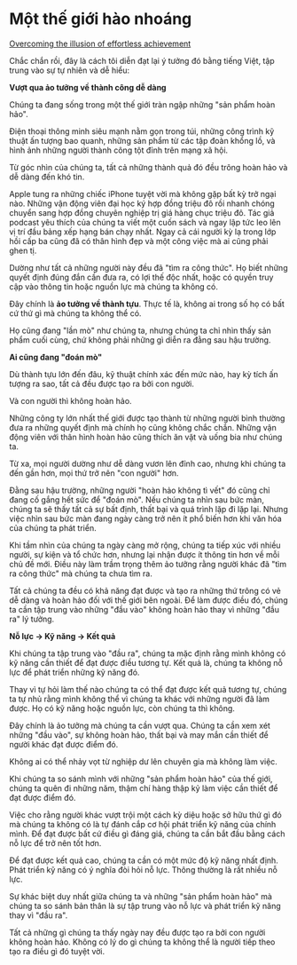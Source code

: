# Một thế giới hào nhoáng
[Overcoming the illusion of effortless achievement](https://old.reddit.com/r/getdisciplined/comments/1ajgjqo/advice_overcoming_the_illusion_of_effortless/)


Chắc chắn rồi, đây là cách tôi diễn đạt lại ý tưởng đó bằng tiếng Việt, tập trung vào sự tự nhiên và dễ hiểu:

**Vượt qua ảo tưởng về thành công dễ dàng**

Chúng ta đang sống trong một thế giới tràn ngập những "sản phẩm hoàn hảo".

Điện thoại thông minh siêu mạnh nằm gọn trong túi, những công trình kỹ thuật ấn tượng bao quanh, những sản phẩm từ các tập đoàn khổng lồ, và hình ảnh những người thành công tột đỉnh trên mạng xã hội.

Từ góc nhìn của chúng ta, tất cả những thành quả đó đều trông hoàn hảo và dễ dàng đến khó tin.

Apple tung ra những chiếc iPhone tuyệt vời mà không gặp bất kỳ trở ngại nào. Những vận động viên đại học ký hợp đồng triệu đô rồi nhanh chóng chuyển sang hợp đồng chuyên nghiệp trị giá hàng chục triệu đô. Tác giả podcast yêu thích của chúng ta viết một cuốn sách và ngay lập tức leo lên vị trí đầu bảng xếp hạng bán chạy nhất. Ngay cả cái người kỳ lạ trong lớp hồi cấp ba cũng đã có thân hình đẹp và một công việc mà ai cũng phải ghen tị.

Dường như tất cả những người này đều đã "tìm ra công thức". Họ biết những quyết định đúng đắn cần đưa ra, có lợi thế độc nhất, hoặc có quyền truy cập vào thông tin hoặc nguồn lực mà chúng ta không có.

Đây chính là **ảo tưởng về thành tựu**. Thực tế là, không ai trong số họ có bất cứ thứ gì mà chúng ta không thể có.

Họ cũng đang "lần mò" như chúng ta, nhưng chúng ta chỉ nhìn thấy sản phẩm cuối cùng, chứ không phải những gì diễn ra đằng sau hậu trường.

**Ai cũng đang "đoán mò"**

Dù thành tựu lớn đến đâu, kỹ thuật chính xác đến mức nào, hay kỳ tích ấn tượng ra sao, tất cả đều được tạo ra bởi con người.

Và con người thì không hoàn hảo.

Những công ty lớn nhất thế giới được tạo thành từ những người bình thường đưa ra những quyết định mà chính họ cũng không chắc chắn. Những vận động viên với thân hình hoàn hảo cũng thích ăn vặt và uống bia như chúng ta.

Từ xa, mọi người dường như dễ dàng vươn lên đỉnh cao, nhưng khi chúng ta đến gần hơn, mọi thứ trở nên "con người" hơn.

Đằng sau hậu trường, những người "hoàn hảo không tì vết" đó cũng chỉ đang cố gắng hết sức để "đoán mò". Nếu chúng ta nhìn sau bức màn, chúng ta sẽ thấy tất cả sự bất định, thất bại và quá trình lặp đi lặp lại. Nhưng việc nhìn sau bức màn đang ngày càng trở nên ít phổ biến hơn khi văn hóa của chúng ta phát triển.

Khi tầm nhìn của chúng ta ngày càng mở rộng, chúng ta tiếp xúc với nhiều người, sự kiện và tổ chức hơn, nhưng lại nhận được ít thông tin hơn về mỗi chủ đề mới. Điều này làm trầm trọng thêm ảo tưởng rằng người khác đã "tìm ra công thức" mà chúng ta chưa tìm ra.

Tất cả chúng ta đều có khả năng đạt được và tạo ra những thứ trông có vẻ dễ dàng và hoàn hảo đối với thế giới bên ngoài. Để làm được điều đó, chúng ta cần tập trung vào những "đầu vào" không hoàn hảo thay vì những "đầu ra" lý tưởng.

**Nỗ lực → Kỹ năng → Kết quả**

Khi chúng ta tập trung vào "đầu ra", chúng ta mặc định rằng mình không có kỹ năng cần thiết để đạt được điều tương tự. Kết quả là, chúng ta không nỗ lực để phát triển những kỹ năng đó.

Thay vì tự hỏi làm thế nào chúng ta có thể đạt được kết quả tương tự, chúng ta tự nhủ rằng mình không thể vì chúng ta khác với những người đã làm được. Họ có kỹ năng hoặc nguồn lực, còn chúng ta thì không.

Đây chính là ảo tưởng mà chúng ta cần vượt qua. Chúng ta cần xem xét những "đầu vào", sự không hoàn hảo, thất bại và may mắn cần thiết để người khác đạt được điểm đó.

Không ai có thể nhảy vọt từ nghiệp dư lên chuyên gia mà không làm việc.

Khi chúng ta so sánh mình với những "sản phẩm hoàn hảo" của thế giới, chúng ta quên đi những năm, thậm chí hàng thập kỷ làm việc cần thiết để đạt được điểm đó.

Việc cho rằng người khác vượt trội một cách kỳ diệu hoặc sở hữu thứ gì đó mà chúng ta không có là tự đánh cắp cơ hội phát triển kỹ năng của chính mình. Để đạt được bất cứ điều gì đáng giá, chúng ta cần bắt đầu bằng cách nỗ lực để trở nên tốt hơn.

Để đạt được kết quả cao, chúng ta cần có một mức độ kỹ năng nhất định. Phát triển kỹ năng có ý nghĩa đòi hỏi nỗ lực. Thông thường là rất nhiều nỗ lực.

Sự khác biệt duy nhất giữa chúng ta và những "sản phẩm hoàn hảo" mà chúng ta so sánh bản thân là sự tập trung vào nỗ lực và phát triển kỹ năng thay vì "đầu ra".

Tất cả những gì chúng ta thấy ngày nay đều được tạo ra bởi con người không hoàn hảo. Không có lý do gì chúng ta không thể là người tiếp theo tạo ra điều gì đó tuyệt vời.
